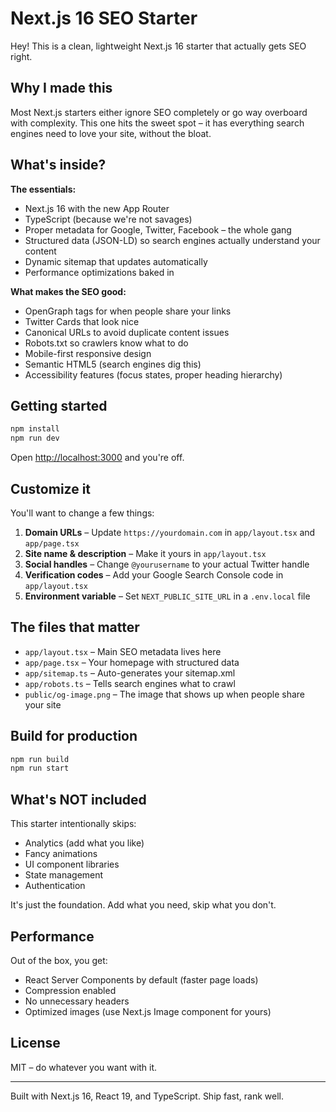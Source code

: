 # Next.js 16 SEO Starter

Hey! This is a clean, lightweight Next.js 16 starter that actually gets SEO right.

## Why I made this

Most Next.js starters either ignore SEO completely or go way overboard with complexity. This one hits the sweet spot – it has everything search engines need to love your site, without the bloat.

## What's inside?

**The essentials:**
- Next.js 16 with the new App Router
- TypeScript (because we're not savages)
- Proper metadata for Google, Twitter, Facebook – the whole gang
- Structured data (JSON-LD) so search engines actually understand your content
- Dynamic sitemap that updates automatically
- Performance optimizations baked in

**What makes the SEO good:**
- OpenGraph tags for when people share your links
- Twitter Cards that look nice
- Canonical URLs to avoid duplicate content issues
- Robots.txt so crawlers know what to do
- Mobile-first responsive design
- Semantic HTML5 (search engines dig this)
- Accessibility features (focus states, proper heading hierarchy)

## Getting started

```bash
npm install
npm run dev
```

Open [http://localhost:3000](http://localhost:3000) and you're off.

## Customize it

You'll want to change a few things:

1. **Domain URLs** – Update `https://yourdomain.com` in `app/layout.tsx` and `app/page.tsx`
2. **Site name & description** – Make it yours in `app/layout.tsx`
3. **Social handles** – Change `@yourusername` to your actual Twitter handle
4. **Verification codes** – Add your Google Search Console code in `app/layout.tsx`
5. **Environment variable** – Set `NEXT_PUBLIC_SITE_URL` in a `.env.local` file

## The files that matter

- `app/layout.tsx` – Main SEO metadata lives here
- `app/page.tsx` – Your homepage with structured data
- `app/sitemap.ts` – Auto-generates your sitemap.xml
- `app/robots.ts` – Tells search engines what to crawl
- `public/og-image.png` – The image that shows up when people share your site

## Build for production

```bash
npm run build
npm run start
```

## What's NOT included

This starter intentionally skips:
- Analytics (add what you like)
- Fancy animations
- UI component libraries
- State management
- Authentication

It's just the foundation. Add what you need, skip what you don't.

## Performance

Out of the box, you get:
- React Server Components by default (faster page loads)
- Compression enabled
- No unnecessary headers
- Optimized images (use Next.js Image component for yours)

## License

MIT – do whatever you want with it.

---

Built with Next.js 16, React 19, and TypeScript. Ship fast, rank well.


